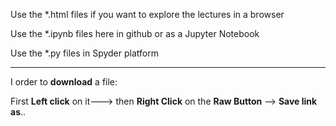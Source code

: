 
Use the *.html files if you want to explore the lectures in a browser

Use the *.ipynb files here in github or as a Jupyter Notebook

Use the *.py files in Spyder platform

----------------------------------------------------------------------------------

I order to **download** a file:

First **Left click** on it---> then **Right Click** on the **Raw Button** --> **Save link as**..

